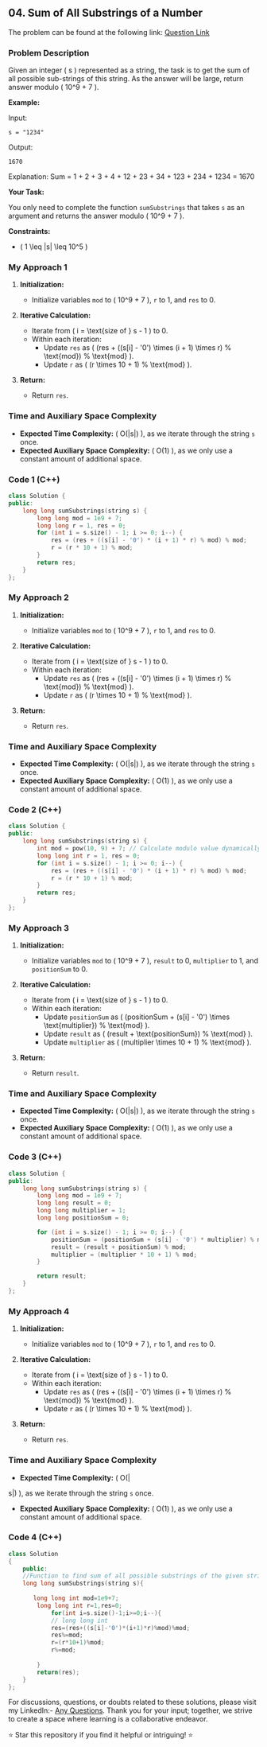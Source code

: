 ## 04. Sum of All Substrings of a Number

The problem can be found at the following link: [Question Link](https://www.geeksforgeeks.org/problems/sum-of-all-substrings-of-a-number-1587115621/1)

### Problem Description

Given an integer \( s \) represented as a string, the task is to get the sum of all possible sub-strings of this string.
As the answer will be large, return answer modulo \( 10^9 + 7 \). 

**Example:**

Input:
```
s = "1234"
```
Output: 
```
1670
```
Explanation: 
Sum = 1 + 2 + 3 + 4 + 12 + 23 + 34 + 123 + 234 + 1234 = 1670

**Your Task:**

You only need to complete the function `sumSubstrings` that takes `s` as an argument and returns the answer modulo \( 10^9 + 7 \).

**Constraints:**
- \( 1 \leq |s| \leq 10^5 \)

### My Approach 1

1. **Initialization:**
   - Initialize variables `mod` to \( 10^9 + 7 \), `r` to 1, and `res` to 0.
   
2. **Iterative Calculation:**
   - Iterate from \( i = \text{size of } s - 1 \) to 0.
   - Within each iteration:
     - Update `res` as \( (res + ((s[i] - '0') \times (i + 1) \times r) \% \text{mod}) \% \text{mod} \).
     - Update `r` as \( (r \times 10 + 1) \% \text{mod} \).
   
3. **Return:**
   - Return `res`.

### Time and Auxiliary Space Complexity

- **Expected Time Complexity:** \( O(|s|) \), as we iterate through the string `s` once.
- **Expected Auxiliary Space Complexity:** \( O(1) \), as we only use a constant amount of additional space.

### Code 1 (C++)

```cpp
class Solution {
public:
    long long sumSubstrings(string s) {
        long long mod = 1e9 + 7;
        long long r = 1, res = 0;
        for (int i = s.size() - 1; i >= 0; i--) {
            res = (res + ((s[i] - '0') * (i + 1) * r) % mod) % mod;
            r = (r * 10 + 1) % mod;
        }
        return res;
    }
};
```

### My Approach 2

1. **Initialization:**
   - Initialize variables `mod` to \( 10^9 + 7 \), `r` to 1, and `res` to 0.
   
2. **Iterative Calculation:**
   - Iterate from \( i = \text{size of } s - 1 \) to 0.
   - Within each iteration:
     - Update `res` as \( (res + ((s[i] - '0') \times (i + 1) \times r) \% \text{mod}) \% \text{mod} \).
     - Update `r` as \( (r \times 10 + 1) \% \text{mod} \).
   
3. **Return:**
   - Return `res`.

### Time and Auxiliary Space Complexity

- **Expected Time Complexity:** \( O(|s|) \), as we iterate through the string `s` once.
- **Expected Auxiliary Space Complexity:** \( O(1) \), as we only use a constant amount of additional space.

### Code 2 (C++)

```cpp
class Solution {
public:
    long long sumSubstrings(string s) {
        int mod = pow(10, 9) + 7; // Calculate modulo value dynamically
        long long int r = 1, res = 0;
        for (int i = s.size() - 1; i >= 0; i--) {
            res = (res + ((s[i] - '0') * (i + 1) * r) % mod) % mod;
            r = (r * 10 + 1) % mod;
        }
        return res;
    }
};
```

### My Approach 3

1. **Initialization:**
   - Initialize variables `mod` to \( 10^9 + 7 \), `result` to 0, `multiplier` to 1, and `positionSum` to 0.
   
2. **Iterative Calculation:**
   - Iterate from \( i = \text{size of } s - 1 \) to 0.
   - Within each iteration:
     - Update `positionSum` as \( (positionSum + (s[i] - '0') \times \text{multiplier}) \% \text{mod} \).
     - Update `result` as \( (result + \text{positionSum}) \% \text{mod} \).
     - Update `multiplier` as \( (multiplier \times 10 + 1) \% \text{mod} \).
   
3. **Return:**
   - Return `result`.

### Time and Auxiliary Space Complexity

- **Expected Time Complexity:** \( O(|s|) \), as we iterate through the string `s` once.
- **Expected Auxiliary Space Complexity:** \( O(1) \), as we only use a constant amount of additional space.

### Code 3 (C++)

```cpp
class Solution {
public:
    long long sumSubstrings(string s) {
        long long mod = 1e9 + 7;
        long long result = 0;
        long long multiplier = 1;
        long long positionSum = 0;

        for (int i = s.size() - 1; i >= 0; i--) {
            positionSum = (positionSum + (s[i] - '0') * multiplier) % mod;
            result = (result + positionSum) % mod;
            multiplier = (multiplier * 10 + 1) % mod;
        }

        return result;
    }
};
```

### My Approach 4

1. **Initialization:**
   - Initialize variables `mod` to \( 10^9 + 7 \), `r` to 1, and `res` to 0.
   
2. **Iterative Calculation:**
   - Iterate from \( i = \text{size of } s - 1 \) to 0.
   - Within each iteration:
     - Update `res` as \( (res + ((s[i] - '0') \times (i + 1) \times r) \% \text{mod}) \% \text{mod} \).
     - Update `r` as \( (r \times 10 + 1) \% \text{mod} \).
   
3. **Return:**
   - Return `res`.

### Time and Auxiliary Space Complexity

- **Expected Time Complexity:** \( O(|

s|) \), as we iterate through the string `s` once.
- **Expected Auxiliary Space Complexity:** \( O(1) \), as we only use a constant amount of additional space.

### Code 4 (C++)

```cpp
class Solution
{
    public:
    //Function to find sum of all possible substrings of the given string.
    long long sumSubstrings(string s){
        
       long long int mod=1e9+7;
        long long int r=1,res=0;
            for(int i=s.size()-1;i>=0;i--){
            // long long int  
            res=(res+((s[i]-'0')*(i+1)*r)%mod)%mod;
            res%=mod;
            r=(r*10+1)%mod;
            r%=mod;
            
        }
        return(res);
    }
};
```

For discussions, questions, or doubts related to these solutions, please visit my LinkedIn:- [Any Questions](https://www.linkedin.com/in/het-patel-8b110525a/).
Thank you for your input; together, we strive to create a space where learning is a collaborative endeavor.

⭐ Star this repository if you find it helpful or intriguing! ⭐
